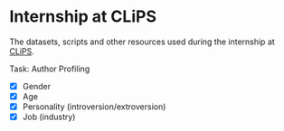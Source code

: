 # Internship at CLiPS

The datasets, scripts and other resources used during the internship at [CLiPS](https://www.uantwerpen.be/en/research-groups/clips/).

Task: Author Profiling

- [x] Gender
- [x] Age
- [x] Personality (introversion/extroversion)
- [x] Job (industry)
